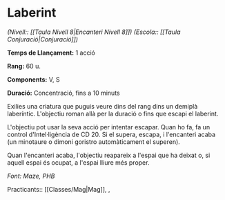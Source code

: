 # Laberint

*(Nivell:: [[Taula Nivell 8|Encanteri Nivell 8]]) (Escola:: [[Taula Conjuració|Conjuració]])*

**Temps de Llançament:** 1 acció

**Rang:** 60 u.

**Components:** V, S

**Duració:** Concentració, fins a 10 minuts

Exilies una criatura que puguis veure dins del rang dins un demiplà laberíntic. L'objectiu roman allà per la duració o fins que escapi el laberint.

L'objectiu pot usar la seva acció per intentar escapar. Quan ho fa, fa un control d'Intel·ligència de CD 20. Si el supera, escapa, i l'encanteri acaba (un minotaure o dimoni goristro automàticament el superen).

Quan l'encanteri acaba, l'objectiu reapareix a l'espai que ha deixat o, si aquell espai és ocupat, a l'espai lliure més proper.


*Font: Maze, PHB*



Practicants:: [[Classes/Mag|Mag]], ,